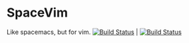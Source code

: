 # SpaceVim
Like spacemacs, but for vim.
[![Build Status](https://travis-ci.org/SpaceVim/SpaceVim.svg?branch=master)](https://travis-ci.org/SpaceVim/SpaceVim) |
[![Build Status](https://travis-ci.org/SpaceVim/SpaceVim.svg?branch=dev)](https://travis-ci.org/SpaceVim/SpaceVim)
